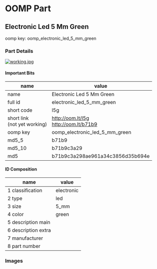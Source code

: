 # OOMP Part  
## Electronic Led 5 Mm Green  
  
oomp key: oomp_electronic_led_5_mm_green  
  
### Part Details  
  
[![working.jpg](working_600.jpg)](working.jpg)  
  
#### Important Bits  
| name | value | 
| --- | --- | 
| name | Electronic Led 5 Mm Green | 
| full id | electronic_led_5_mm_green | 
| short code | l5g | 
| short link<br>(not yet working) | http://oom.lt/l5g<br>http://oom.lt/b71b9 | 
| oomp key | oomp_electronic_led_5_mm_green | 
| md5_5 | b71b9 | 
| md5_10 | b71b9c3a29 | 
| md5 | b71b9c3a298ae961a34c3856d35b694e | 
#### ID Composition  
| name | value | 
| --- | --- | 
| 1 classification | electronic | 
| 2 type | led | 
| 3 size | 5_mm | 
| 4 color | green | 
| 5 description main |  | 
| 6 description extra |  | 
| 7 manufacturer |  | 
| 8 part number |  | 
### Images  
